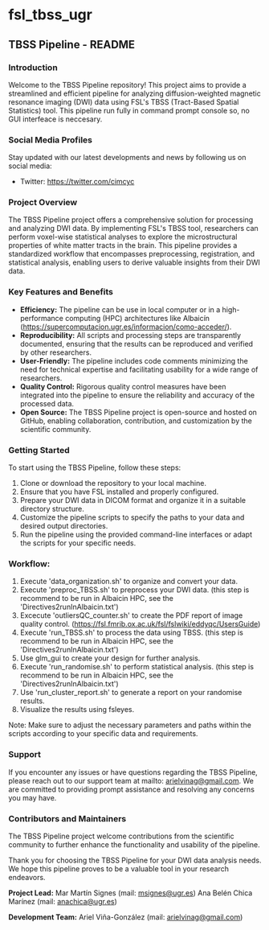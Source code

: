 # fsl_tbss_ugr

## TBSS Pipeline - README

### Introduction
Welcome to the TBSS Pipeline repository! This project aims to provide a streamlined and efficient pipeline for analyzing diffusion-weighted magnetic resonance imaging (DWI) data using FSL's TBSS (Tract-Based Spatial Statistics) tool. This pipeline run fully in command prompt console so, no GUI interfeace is neccesary.

### Social Media Profiles
Stay updated with our latest developments and news by following us on social media:
- Twitter: https://twitter.com/cimcyc

### Project Overview
The TBSS Pipeline project offers a comprehensive solution for processing and analyzing DWI data. By implementing FSL's TBSS tool, researchers can perform voxel-wise statistical analyses to explore the microstructural properties of white matter tracts in the brain. This pipeline provides a standardized workflow that encompasses preprocessing, registration, and statistical analysis, enabling users to derive valuable insights from their DWI data.

### Key Features and Benefits
- **Efficiency:** The pipeline can be use in local computer or in a high-performance computing (HPC) architectures like Albaicín (https://supercomputacion.ugr.es/informacion/como-acceder/).
- **Reproducibility:** All scripts and processing steps are transparently documented, ensuring that the results can be reproduced and verified by other researchers.
- **User-Friendly:** The pipeline includes code comments minimizing the need for technical expertise and facilitating usability for a wide range of researchers.
- **Quality Control:** Rigorous quality control measures have been integrated into the pipeline to ensure the reliability and accuracy of the processed data.
- **Open Source:** The TBSS Pipeline project is open-source and hosted on GitHub, enabling collaboration, contribution, and customization by the scientific community.

### Getting Started
To start using the TBSS Pipeline, follow these steps:

1. Clone or download the repository to your local machine.
2. Ensure that you have FSL installed and properly configured.
3. Prepare your DWI data in DICOM format and organize it in a suitable directory structure.
4. Customize the pipeline scripts to specify the paths to your data and desired output directories.
5. Run the pipeline using the provided command-line interfaces or adapt the scripts for your specific needs.

### Workflow:

1. Execute 'data_organization.sh' to organize and convert your data.
2. Execute 'preproc_TBSS.sh' to preprocess your DWI data. (this step is recommend to be run in Albaicin HPC, see the 'Directives2runInAlbaicin.txt')
4. Excecute 'outliersQC_counter.sh' to create the PDF report of image quality control. (https://fsl.fmrib.ox.ac.uk/fsl/fslwiki/eddyqc/UsersGuide)
5. Execute 'run_TBSS.sh' to process the data using TBSS. (this step is recommend to be run in Albaicin HPC, see the 'Directives2runInAlbaicin.txt')
6. Use glm_gui to create your design for further analysis.
7. Execute 'run_randomise.sh' to perform statistical analysis. (this step is recommend to be run in Albaicin HPC, see the 'Directives2runInAlbaicin.txt')
8. Use 'run_cluster_report.sh' to generate a report on your randomise results.
9. Visualize the results using fsleyes.

Note: Make sure to adjust the necessary parameters and paths within the scripts according to your specific data and requirements.

### Support
If you encounter any issues or have questions regarding the TBSS Pipeline, please reach out to our support team at mailto: arielvinag@gmail.com. We are committed to providing prompt assistance and resolving any concerns you may have.

### Contributors and Maintainers
The TBSS Pipeline project welcome contributions from the scientific community to further enhance the functionality and usability of the pipeline. 

Thank you for choosing the TBSS Pipeline for your DWI data analysis needs. We hope this pipeline proves to be a valuable tool in your research endeavors.

**Project Lead:** Mar Martín Signes (mail: msignes@ugr.es)
                  Ana Belén Chica Marínez (mail: anachica@ugr.es)

**Development Team:** Ariel Viña-González (mail: arielvinag@gmail.com)
